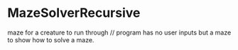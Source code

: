 # MazeSolverRecursive
maze for a creature to run through 
// program has no user inputs but a maze to show how to solve a maze. 
